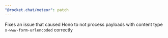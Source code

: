 ```yaml
---
"@rocket.chat/meteor": patch
---
```


Fixes an issue that caused Hono to not process payloads with content type `x-www-form-urlencoded` correctly
